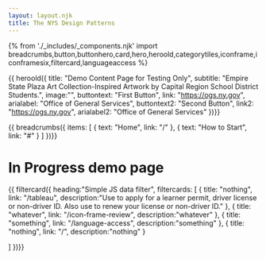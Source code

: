 ```yaml
---
layout: layout.njk
title: The NYS Design Patterns
---
```

{% from './_includes/_components.njk' import breadcrumbs,button,buttonhero,card,hero,heroold,categorytiles,iconframe,iconframesix,filtercard,languageaccess %} 


{{ heroold({ 
    title: "Demo Content Page for Testing Only",
    subtitle: "Empire State Plaza Art Collection-Inspired Artwork by Capital Region School District Students.",
    image:"",
    buttontext: "First Button",
    link: "https://ogs.ny.gov",
    arialabel: "Office of General Services",
    buttontext2: "Second Button",
    link2: "https://ogs.ny.gov",
    arialabel2: "Office of General Services"
})}}


{{ breadcrumbs({ 
     items: [
    {
      text: "Home",
      link: "/"
    },
    {
      text: "How to Start",
      link: "#"
    }
  ]
})}}

# In Progress demo page


<p id="demo"></p>
<script>
var url = window.location.protocol + "//" + location.host.split(":")[0];
var newURL = window.location.protocol + "//" + window.location.host + "/" + window.location.pathname + window.location.search
document.getElementById("demo").innerHTML = newURL;
</script>










{{ filtercard({ 
    heading:"Simple JS data filter",
    filtercards: [
    {
      title: "nothing",
      link: "/tableau",
      description:"Use to apply for a learner permit, driver license or non-driver ID. Also use to renew your license or non-driver ID."
    },
    {
      title: "whatever",
      link: "/icon-frame-review",
      description:"whatever"
    },
    {
      title: "something",
      link: "/language-access",
      description:"something"
    },
    {
      title: "nothing",
      link: "/",
      description:"nothing"
    }
  
  ]
})}}

